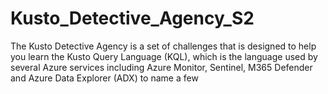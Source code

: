 # Kusto_Detective_Agency_S2
The Kusto Detective Agency is a set of challenges that is designed to help you learn the Kusto Query Language (KQL), which is the language used by several Azure services including Azure Monitor, Sentinel, M365 Defender and Azure Data Explorer (ADX) to name a few
